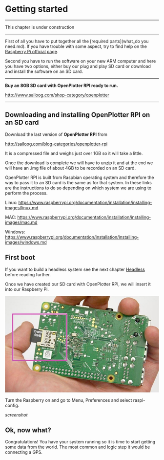 # Getting started

---

This chapter is under construction

---

First of all you have to put together all the [required parts](what_do you need.md). If you have trouble with some aspect, try to find help on the [Raspberry Pi official page](https://www.raspberrypi.org/help/). 

Second you have to run the software on your new ARM computer and here you have two options, either buy our plug and play SD card or download and install the software on an SD card.

---

**Buy an 8GB SD card with OpenPlotter RPI ready to run.**

http://www.sailoog.com/shop-category/openplotter

---


## Downloading and installing OpenPlotter RPI on an SD card




Download the last version of **OpenPlotter RPI** from 

http://sailoog.com/blog-categories/openplotter-rpi

It is a compressed file and weighs just over 1GB so it will take a little.

Once the download is complete we will have to unzip it and at the end we will have an .img file of about 4GB to be recorded on an SD card.

OpenPlotter RPI is built from Raspbian operating system and therefore the way to pass it to an SD card is the same as for that system. In these links are the instructions to do so depending on which system we are using to perform the process.

Linux: https://www.raspberrypi.org/documentation/installation/installing-images/linux.md

MAC: https://www.raspberrypi.org/documentation/installation/installing-images/mac.md

Windows: https://www.raspberrypi.org/documentation/installation/installing-images/windows.md


## First boot

If you want to build a headless system see the next chapter [Headless](headless.md) before reading further.

Once we have created our SD card with OpenPlotter RPI, we will insert it into our Raspberry Pi.

![](boot1.png)

Turn the Raspberry on and go to Menu, Preferences and select raspi-config.

*screenshot*

## Ok, now what?

Congratulations! You have your system running so it is time to start getting some data from the world. The most common and logic step it would be connecting a GPS.